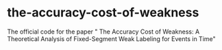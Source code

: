# the-accuracy-cost-of-weakness
The official code for the paper " The Accuracy Cost of Weakness: A Theoretical Analysis of Fixed-Segment Weak Labeling for Events in Time"
